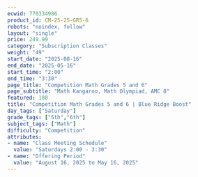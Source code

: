 ```yaml
---
ecwid: 770334986
product_id: CM-25-25-GR5-6
robots: "noindex, follow"
layout: "single"
price: 249.99
category: "Subscription Classes"
weight: "49"
start_date: "2025-08-16"
end_date: "2025-05-16"
start_time: "2:00"
end_time: "3:30"
page_title: "Competition Math Grades 5 and 6"
page_subtitle: "Math Kangaroo, Math Olympiad, AMC 8"
featured: 180
title: "Competition Math Grades 5 and 6 | Blue Ridge Boost"
day_tags: ["Saturday"]
grade_tags: ["5th","6th"]
subject_tags: ["Math"]
difficulty: "Competition"
attributes:
- name: "Class Meeting Schedule"
  value: "Saturdays 2:00 - 3:30"
- name: "Offering Period"
  value: "August 16, 2025 to May 16, 2025"
---
```

